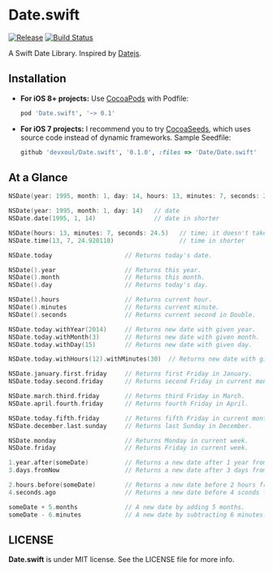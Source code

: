 Date.swift
==========

[![Release](http://img.shields.io/github/release/devxoul/Date.swift.svg?style=flat)](https://github.com/devxoul/Date.swift/releases?style=flat)
[![Build Status](http://img.shields.io/travis/devxoul/Date.swift/master.svg?style=flat)](https://travis-ci.org/devxoul/Date.swift)

A Swift Date Library. Inspired by [Datejs](https://github.com/datejs/Datejs).


Installation
------------

- **For iOS 8+ projects:** Use [CocoaPods](https://cocoapods.org) with Podfile:

    ```ruby
    pod 'Date.swift', '~> 0.1'
    ```


- **For iOS 7 projects:** I recommend you to try [CocoaSeeds](https://github.com/devxoul/CocoaSeeds), which uses source code instead of dynamic frameworks. Sample Seedfile:

    ```ruby
    github 'devxoul/Date.swift', '0.1.0', :files => 'Date/Date.swift'
    ```


At a Glance
-----------

```swift
NSDate(year: 1995, month: 1, day: 14, hours: 13, minutes: 7, seconds: 24.5)    // datetime

NSDate(year: 1995, month: 1, day: 14)   // date
NSDate.date(1995, 1, 14)                // date in shorter

NSDate(hours: 13, minutes: 7, seconds: 24.5)   // time; it doesn't take care of year, month and date.
NSDate.time(13, 7, 24.920110)                  // time in shorter

NSDate.today                    // Returns today's date.

NSDate().year                   // Returns this year.
NSDate().month                  // Returns this month.
NSDate().day                    // Returns today's day.

NSDate().hours                  // Returns current hour.
NSDate().minutes                // Returns current minute.
NSDate().seconds                // Returns current second in Double.

NSDate.today.withYear(2014)     // Returns new date with given year.
NSDate.today.withMonth(3)       // Returns new date with given month.
NSDate.today.withDay(15)        // Returns new date with given day.

NSDate.today.withHours(12).withMinutes(30)  // Returns new date with given hours and minutes.

NSDate.january.first.friday     // Returns first Friday in January.
NSDate.today.second.friday      // Returns second Friday in current month.

NSDate.march.third.friday       // Returns third Friday in March.
NSDate.april.fourth.friday      // Returns fourth Friday in April.

NSDate.today.fifth.friday       // Returns fifth Friday in current month or `nil` if not exists.
NSDate.december.last.sunday     // Returns last Sunday in December.

NSDate.monday                   // Returns Monday in current week.
NSDate.friday                   // Returns Friday in current week.

1.year.after(someDate)          // Returns a new date after 1 year from given date.
3.days.fromNow                  // Returns a new date after 3 days from now.

2.hours.before(someDate)        // Returns a new date before 2 hours from given date.
4.seconds.ago                   // Returns a new date before 4 sconds from now.

someDate + 5.months             // A new date by adding 5 months.
someDate - 6.minutes            // A new date by subtracting 6 minutes.
```


LICENSE
-------

**Date.swift** is under MIT license. See the LICENSE file for more info.

